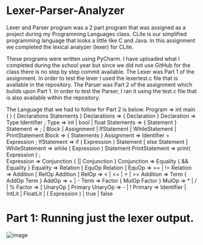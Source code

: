# Lexer-Parser-Analyzer
Lexer and Parser program was a 2 part program that was assigned as a project during my Programming Languages class.
CLite is our simplified programming language that looks a little like C and Java. In this assignment we completed the lexical analyzer (lexer) for CLite.

These programs were written using PyCharm. I have uploaded what I completed during the school year but since we did not use GitHub for the class there is no step by step commit available. 
The Lexer was Part 1 of the assignment. In order to test the lexer I used the lexertest.c file that is available in the repository.
The Parser was Part 2 of the assignment which builds upon Part 1. In order to test the Parser, I ran it using the test.c file that is also available within the repository. 

The Language that we had to follow for Part 2 is below.
  Program         ⇒  int  main ( ) { Declarations Statements }
  Declarations    ⇒  { Declaration }
  Declaration     ⇒  Type  Identifier  ;
  Type            ⇒  int | bool | float
  Statements      ⇒  { Statement }
  Statement       ⇒  ; | Block | Assignment | IfStatement 
                       | WhileStatement | PrintStatement
  Block           ⇒  { Statements }
  Assignment      ⇒  Identifier = Expression ;
  IfStatement     ⇒  if ( Expression ) Statement [ else Statement ]
  WhileStatement  ⇒  while ( Expression ) Statement 
  PrintStatement  ⇒  print( Expression ) ;  
  Expression      ⇒  Conjunction { || Conjunction }
  Conjunction     ⇒  Equality { && Equality }
  Equality        ⇒  Relation [ EquOp Relation ]
  EquOp           ⇒  == | != 
  Relation        ⇒  Addition [ RelOp Addition ]
  RelOp           ⇒  < | <= | > | >= 
  Addition        ⇒  Term { AddOp Term }
  AddOp           ⇒  + | -
  Term            ⇒  Factor { MulOp Factor }
  MulOp           ⇒  * | / | %
  Factor          ⇒  [ UnaryOp ] Primary
  UnaryOp         ⇒  - | !
  Primary         ⇒  Identifier | IntLit | FloatLit | ( Expression ) | true | false

# Part 1: Running just the lexer output.
![image](https://user-images.githubusercontent.com/35609863/47688830-8450f480-dbbd-11e8-93e8-b1952449d913.png)
